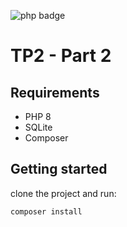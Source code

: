 ![php badge](https://img.shields.io/badge/php-%3E%3D%208.0-blue)
# TP2 - Part 2

## Requirements

- PHP 8
- SQLite
- Composer

## Getting started

clone the project and run: 
```shell
composer install
```
